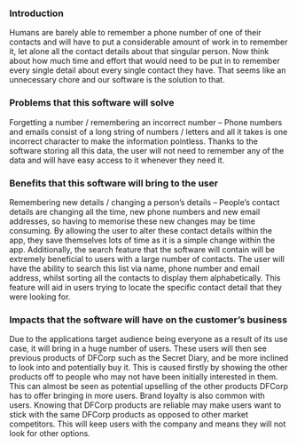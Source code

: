 ### Introduction

Humans are barely able to remember a phone number of one of their contacts and will have to put a considerable amount of work in to remember it, let alone all the contact details about that singular person. Now think about how much time and effort that would need to be put in to remember every single detail about every single contact they have. That seems like an unnecessary chore and our software is the solution to that.

### Problems that this software will solve

Forgetting a number / remembering an incorrect number – Phone numbers and emails consist of a long string of numbers / letters and all it takes is one incorrect character to make the information pointless. Thanks to the software storing all this data, the user will not need to remember any of the data and will have easy access to it whenever they need it.

### Benefits that this software will bring to the user

Remembering new details / changing a person’s details – People’s contact details are changing all the time, new phone numbers and new email addresses, so having to memorise these new changes may be time consuming. By allowing the user to alter these contact details within the app, they save themselves lots of time as it is a simple change within the app.
Additionally, the search feature that the software will contain will be extremely beneficial to users with a large number of contacts. The user will have the ability to search this list via name, phone number and email address, whilst sorting all the contacts to display them alphabetically. This feature will aid in users trying to locate the specific contact detail that they were looking for.

### Impacts that the software will have on the customer’s business

Due to the applications target audience being everyone as a result of its use case, it will bring in a huge number of users. These users will then see previous products of DFCorp such as the Secret Diary, and be more inclined to look into and potentially buy it.
This is caused firstly by showing the other products off to people who may not have been initially interested in them. This can almost be seen as potential upselling of the other products DFCorp has to offer bringing in more users.
Brand loyalty is also common with users. Knowing that DFCorp products are reliable may make users want to stick with the same DFCorp products as opposed to other market competitors. This will keep users with the company and means they will not look for other options.
